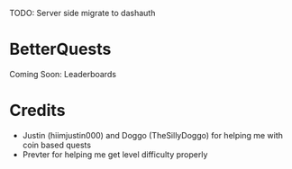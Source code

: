 TODO: Server side migrate to dashauth

# BetterQuests

Coming Soon: Leaderboards

# Credits

- Justin (hiimjustin000) and Doggo (TheSillyDoggo) for helping me with coin based quests
- Prevter for helping me get level difficulty properly